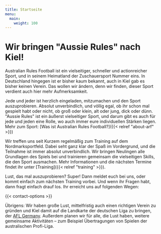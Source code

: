 ```yaml
---
title: Startseite
menu: 
  main:
    weight: 100
---
```


# Wir bringen "Aussie Rules" nach Kiel!

Australian Rules Football ist ein vielseitiger, schneller und actionreicher Sport,
und in seinem Heimatland der Zuschauersport Nummer eins.
In Deutschland hingegen ist er bisher kaum bekannt,
auch in Kiel gab es bisher keinen Verein.
Das wollen wir ändern, 
denn wir finden, dieser Sport verdient auch hier mehr Aufmerksamkeit.

Jede und jeder ist herzlich eingeladen,
mitzumachen und den Sport auszuprobieren.
Absolut unverbindlich, und völlig egal,
ob ihr schon mal gespielt habt oder nicht,
ob groß oder klein, alt oder jung, dick oder dünn.
"Aussie Rules" ist ein äußerst vielseitiger Sport,
und darum gibt es auch für jede und jeden eine Rolle,
wo auch immer eure individuellen Stärken liegen.
Mehr zum Sport: [Was ist Australian Rules Football?]({{< relref "about-arf" >}})

Wir treffen uns seit Kurzem regelmäßig zum Training auf dem Nordmarksportfeld.
Dabei seht ganz klar der Spaß im Vordergrund,
und die Teilnahme ist immer absolut unverbindlich.
Wir bringen Neulingen alle Grundlagen des Spiels bei
und trainieren gemeinsam die vielseitigen Skills, die den Sport ausmachen.
Mehr Informationen und die nächsten Termine findet ihr unter
[Training]({{< relref "training" >}}).

Lust, das mal auszuprobieren?
Super!
Dann meldet euch bei uns, oder kommt einfach zum nächsten Training vorbei.
Und wenn ihr Fragen habt, dann fragt einfach drauf los.
Ihr erreicht uns auf folgenden Wegen:

{{< contact-options >}}

Übrigens: Wir haben große Lust, 
mittelfristig auch einen richtigen Verein zu gründen
und Kiel damit auf die Landkarte der deutschen Liga zu bringen,
der [AFL Germany](http://www.aflg.de/).
Außerdem planen wir für alle, die Lust haben, weitere gemeinsame Aktivitäten –
zum Beispiel Übertragungen von Spielen der australischen Profi-Liga.
